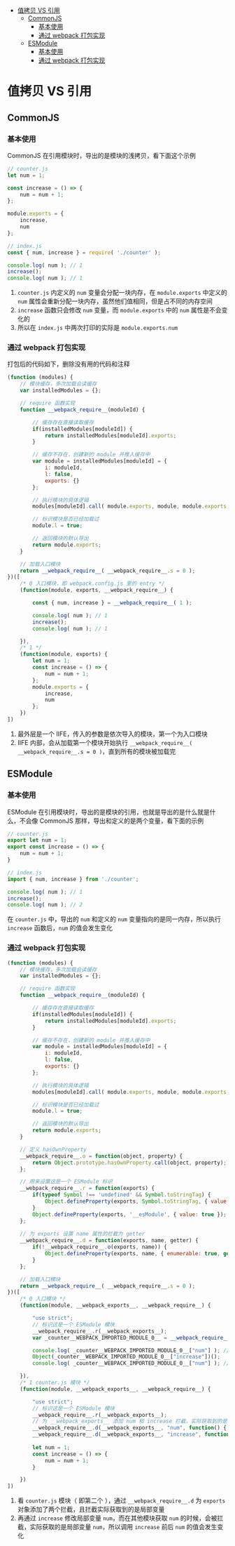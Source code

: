 - [值拷贝 VS 引用](#值拷贝-vs-引用)
    - [CommonJS](#commonjs)
        - [基本使用](#基本使用)
        - [通过 webpack 打包实现](#通过-webpack-打包实现)
    - [ESModule](#esmodule)
        - [基本使用](#基本使用-1)
        - [通过 webpack 打包实现](#通过-webpack-打包实现-1)

# 值拷贝 VS 引用  

## CommonJS  

### 基本使用  

CommonJS 在引用模块时，导出的是模块的浅拷贝，看下面这个示例  

```javascript
// counter.js
let num = 1;

const increase = () => {
    num = num + 1;
};

module.exports = {
    increase,
    num
};
```  

```javascript
// index.js
const { num, increase } = require( './counter' );

console.log( num ); // 1
increase();
console.log( num ); // 1
```  

1. `counter.js` 内定义的 `num` 变量会分配一块内存，在 `module.exports` 中定义的 `num` 属性会重新分配一块内存，虽然他们值相同，但是占不同的内存空间  
2. `increase` 函数只会修改 `num` 变量，而 `module.exports` 中的 `num` 属性是不会变化的  
3. 所以在 `index.js` 中两次打印的实际是 `module.exports.num`  

### 通过 webpack 打包实现   

打包后的代码如下，删除没有用的代码和注释  

```javascript
(function (modules) {
    // 模块缓存，多次加载会读缓存
    var installedModules = {};

    // require 函数实现
    function __webpack_require__(moduleId) {

        // 缓存存在直接读取缓存
        if(installedModules[moduleId]) {
            return installedModules[moduleId].exports;
        }

        // 缓存不存在，创建新的 module 并推入缓存中
        var module = installedModules[moduleId] = {
            i: moduleId,
            l: false,
            exports: {}
        };

        // 执行模块的具体逻辑
        modules[moduleId].call( module.exports, module, module.exports, __webpack_require__ );

        // 标识模块是否已经加载过
        module.l = true;

        // 返回模块的默认导出
        return module.exports;
    }

    // 加载入口模块
    return __webpack_require__( __webpack_require__.s = 0 );
})([
    /* 0 入口模块，即 webpack.config.js 里的 entry */
    (function(module, exports, __webpack_require__) {

        const { num, increase } = __webpack_require__( 1 );

        console.log( num ); // 1
        increase();
        console.log( num ); // 1

    }),
    /* 1 */
    (function(module, exports) {
        let num = 1;
        const increase = () => {
            num = num + 1;
        };
        module.exports = {
            increase,
            num
        };
    })
])
```  

1. 最外层是一个 IIFE，传入的参数是依次导入的模块，第一个为入口模块  
2. IIFE 内部，会从加载第一个模块开始执行 `__webpack_require__( __webpack_require__.s = 0 )`，直到所有的模块被加载完  

## ESModule  

### 基本使用  

ESModule 在引用模块时，导出的是模块的引用，也就是导出的是什么就是什么，不会像 CommonJS 那样，导出和定义的是两个变量，看下面的示例  

```javascript
// counter.js
export let num = 1;
export const increase = () => {
    num = num + 1;
}
```  

```javascript
// index.js
import { num, increase } from './counter';

console.log( num ); // 1
increase();
console.log( num ); // 2
```  

在 `counter.js` 中，导出的 `num` 和定义的 `num` 变量指向的是同一内存，所以执行 `increase` 函数后，`num` 的值会发生变化   

### 通过 webpack 打包实现  

```javascript
(function (modules) {
    // 模块缓存，多次加载会读缓存
    var installedModules = {};

    // require 函数实现
    function __webpack_require__(moduleId) {

        // 缓存存在直接读取缓存
        if(installedModules[moduleId]) {
            return installedModules[moduleId].exports;
        }

        // 缓存不存在，创建新的 module 并推入缓存中
        var module = installedModules[moduleId] = {
            i: moduleId,
            l: false,
            exports: {}
        };

        // 执行模块的具体逻辑
        modules[moduleId].call( module.exports, module, module.exports, __webpack_require__ );

        // 标识模块是否已经加载过
        module.l = true;

        // 返回模块的默认导出
        return module.exports;
    }

    // 定义 hasOwnProperty
    __webpack_require__.o = function(object, property) {
        return Object.prototype.hasOwnProperty.call(object, property);
    };

    // 用来设置这是一个 ESModule 标识
    __webpack_require__.r = function(exports) {
 		if(typeof Symbol !== 'undefined' && Symbol.toStringTag) {
 			Object.defineProperty(exports, Symbol.toStringTag, { value: 'Module' });
 		}
 		Object.defineProperty(exports, '__esModule', { value: true });
    };
    
    // 为 exports 设置 name 属性的拦截为 getter
    __webpack_require__.d = function(exports, name, getter) {
 		if(!__webpack_require__.o(exports, name)) {
 			Object.defineProperty(exports, name, { enumerable: true, get: getter });
 		}
 	};

    // 加载入口模块
    return __webpack_require__( __webpack_require__.s = 0 );
})([
    /* 0 入口模块 */
    (function(module, __webpack_exports__, __webpack_require__) {

        "use strict";
        // 标识这是一个 ESModule 模块
        __webpack_require__.r(__webpack_exports__);
        var _counter__WEBPACK_IMPORTED_MODULE_0__ = __webpack_require__(1);

        console.log( _counter__WEBPACK_IMPORTED_MODULE_0__["num"] ); // 1
        Object(_counter__WEBPACK_IMPORTED_MODULE_0__["increase"])();
        console.log( _counter__WEBPACK_IMPORTED_MODULE_0__["num"] ); // 2

    }),
    /* 1 counter.js 模块 */
    (function(module, __webpack_exports__, __webpack_require__) {

        "use strict";
        // 标识这是一个 ESModule 模块
        __webpack_require__.r(__webpack_exports__);
        // 为 __webpack_exports__ 添加 num 和 increase 拦截，实际获取到的是局部变量 num 和 increase
        __webpack_require__.d(__webpack_exports__, "num", function() { return num; });
        __webpack_require__.d(__webpack_exports__, "increase", function() { return increase; });
        
        let num = 1;
        const increase = () => {
            num = num + 1;
        }

    })
])
```  

1. 看 `counter.js` 模块（ 即第二个 ），通过 `__webpack_require__.d` 为 `exports` 对象添加了两个拦截，且拦截实际获取到的是局部变量  
2. 再通过 `increase` 修改局部变量 `num`，而在其他模块获取 `num` 的时候，会被拦截，实际获取的是局部变量 `num`，所以调用 `increase` 前后 `num` 的值会发生变化  
